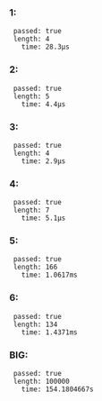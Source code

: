 ### 1:
     passed: true
     length: 4
       time: 28.3µs

### 2:
     passed: true
     length: 5
       time: 4.4µs

### 3:
     passed: true
     length: 4
       time: 2.9µs

### 4:
     passed: true
     length: 7
       time: 5.1µs

### 5:
     passed: true
     length: 166
       time: 1.0617ms

### 6:
     passed: true
     length: 134
       time: 1.4371ms

### BIG:
     passed: true
     length: 100000
       time: 154.1804667s

